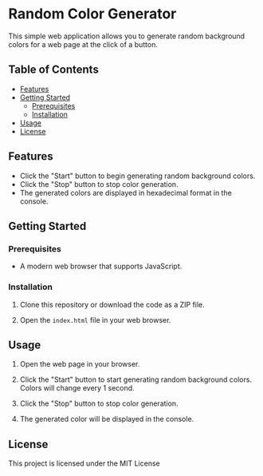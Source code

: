 # Random Color Generator

This simple web application allows you to generate random background colors for a web page at the click of a button.

## Table of Contents

- [Features](#features)
- [Getting Started](#getting-started)
  - [Prerequisites](#prerequisites)
  - [Installation](#installation)
- [Usage](#usage)
- [License](#license)

## Features

- Click the "Start" button to begin generating random background colors.
- Click the "Stop" button to stop color generation.
- The generated colors are displayed in hexadecimal format in the console.

## Getting Started

### Prerequisites

- A modern web browser that supports JavaScript.

### Installation

1. Clone this repository or download the code as a ZIP file.

2. Open the `index.html` file in your web browser.

## Usage

1. Open the web page in your browser.

2. Click the "Start" button to start generating random background colors. Colors will change every 1 second.

3. Click the "Stop" button to stop color generation.

4. The generated color will be displayed in the console.

## License

This project is licensed under the MIT License 
